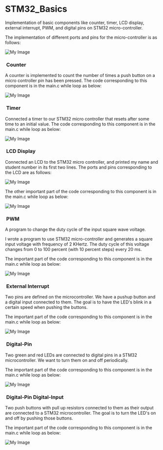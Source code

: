 # STM32_Basics
Implementation of basic components like counter, timer, LCD display, external interrupt, PWM,  and digital pins on STM32 micro-controller.

The implementation of different ports and pins for the micro-controller is as follows:

![My Image](images/1.png)

<h3> &nbsp;Counter</h3>

A counter is implemented to count the number of times a push button on a micro controller pin has been pressed. The code corresponding to this component is in the main.c while loop as below:

![My Image](images/2.png)

<h3> &nbsp;Timer</h3>

Connected a timer to our STM32 micro controller that resets after some time to an initial value.  The code corresponding to this component is in the main.c while loop as below:

![My Image](images/3.png)

<h3> &nbsp;LCD Display</h3>

Connected an LCD to the STM32 micro controller, and printed my name and student number in its first two lines. The ports and pins corresponding to the LCD are as follows:

![My Image](images/4.png)

The other important part of the code corresponding to this component is in the main.c while loop as below:

![My Image](images/5.png)

<h3> &nbsp;PWM</h3>

A program to change the duty cycle of the input square wave voltage.

I wrote a program to use STM32 micro-controller and generates a square input voltage with frequency of 2 KHertz. The duty cycle of this voltage changes from 0 to 100 percent (with 10 percent steps) every 20 ms.

The important part of the code corresponding to this component is in the main.c while loop as below:

![My Image](images/7.png)

<h3> &nbsp;External Interrupt</h3>

Two pins are defined on the microcontroller. We have a pushup button and a digital input connected to them. The goal is to have the LED's blink in a certain speed when pushing the buttons.

The important part of the code corresponding to this component is in the main.c while loop as below:

![My Image](images/9.png)

<h3> &nbsp;Digital-Pin</h3>

Two green and red LEDs are connected to digital pins in a STM32 microcontroller. We want to turn them on and off periodically.

The important part of the code corresponding to this component is in the main.c while loop as below:

![My Image](images/10.png)

<h3> &nbsp;Digital-Pin Digital-Input</h3>

Two push buttons with pull up resistors connected to them as their output are connected to a STM32 microcontroller. The goal is to turn the LED's on and off by pushing those buttons.

The important part of the code corresponding to this component is in the main.c while loop as below:

![My Image](images/11.png)
